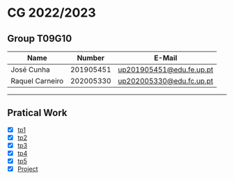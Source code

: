 # CG 2022/2023

## Group T09G10
| Name             | Number    | E-Mail             |
| ---------------- | --------- | ------------------ |
| José Cunha         | 201905451 | up201905451@edu.fe.up.pt               |
| Raquel Carneiro         | 202005330 | up202005330@edu.fc.up.pt                |

----

## Pratical Work

  - [x] [tp1](tp1/README.md)
  - [x] [tp2](tp2/README.md)
  - [x] [tp3](tp3/README.md)
  - [x] [tp4](tp4/README.md)
  - [x] [tp5](tp5/README.md)
  - [x] [Project](proj/README.md)
